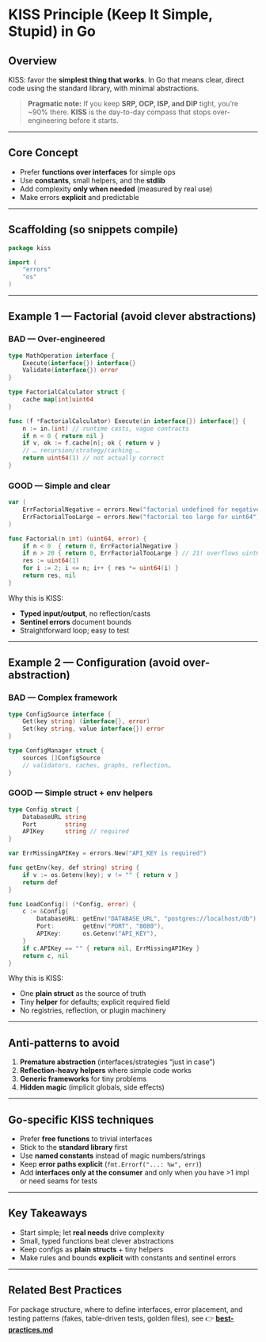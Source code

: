# KISS Principle (Keep It Simple, Stupid) in Go

## Overview

KISS: favor the **simplest thing that works**. In Go that means clear, direct code using the standard library, with minimal abstractions.

> **Pragmatic note:** If you keep **SRP, OCP, ISP, and DIP** tight, you’re \~90% there. **KISS** is the day-to-day compass that stops over-engineering before it starts.

---

## Core Concept

* Prefer **functions over interfaces** for simple ops
* Use **constants**, small helpers, and the **stdlib**
* Add complexity **only when needed** (measured by real use)
* Make errors **explicit** and predictable

---

## Scaffolding (so snippets compile)

```go
package kiss

import (
    "errors"
    "os"
)
```

---

## Example 1 — Factorial (avoid clever abstractions)

### BAD — Over-engineered

```go
type MathOperation interface {
    Execute(interface{}) interface{}
    Validate(interface{}) error
}

type FactorialCalculator struct {
    cache map[int]uint64
}

func (f *FactorialCalculator) Execute(in interface{}) interface{} {
    n := in.(int) // runtime casts, vague contracts
    if n < 0 { return nil }
    if v, ok := f.cache[n]; ok { return v }
    // … recursion/strategy/caching …
    return uint64(1) // not actually correct
}
```

### GOOD — Simple and clear

```go
var (
    ErrFactorialNegative = errors.New("factorial undefined for negative numbers")
    ErrFactorialTooLarge = errors.New("factorial too large for uint64")
)

func Factorial(n int) (uint64, error) {
    if n < 0  { return 0, ErrFactorialNegative }
    if n > 20 { return 0, ErrFactorialTooLarge } // 21! overflows uint64
    res := uint64(1)
    for i := 2; i <= n; i++ { res *= uint64(i) }
    return res, nil
}
```

Why this is KISS:

* **Typed input/output**, no reflection/casts
* **Sentinel errors** document bounds
* Straightforward loop; easy to test

---

## Example 2 — Configuration (avoid over-abstraction)

### BAD — Complex framework

```go
type ConfigSource interface {
    Get(key string) (interface{}, error)
    Set(key string, value interface{}) error
}

type ConfigManager struct {
    sources []ConfigSource
    // validators, caches, graphs, reflection…
}
```

### GOOD — Simple struct + env helpers

```go
type Config struct {
    DatabaseURL string
    Port        string
    APIKey      string // required
}

var ErrMissingAPIKey = errors.New("API_KEY is required")

func getEnv(key, def string) string {
    if v := os.Getenv(key); v != "" { return v }
    return def
}

func LoadConfig() (*Config, error) {
    c := &Config{
        DatabaseURL: getEnv("DATABASE_URL", "postgres://localhost/db"),
        Port:        getEnv("PORT", "8080"),
        APIKey:      os.Getenv("API_KEY"),
    }
    if c.APIKey == "" { return nil, ErrMissingAPIKey }
    return c, nil
}
```

Why this is KISS:

* One **plain struct** as the source of truth
* Tiny **helper** for defaults; explicit required field
* No registries, reflection, or plugin machinery

---

## Anti-patterns to avoid

1. **Premature abstraction** (interfaces/strategies “just in case”)
2. **Reflection-heavy helpers** where simple code works
3. **Generic frameworks** for tiny problems
4. **Hidden magic** (implicit globals, side effects)

---

## Go-specific KISS techniques

* Prefer **free functions** to trivial interfaces
* Stick to the **standard library** first
* Use **named constants** instead of magic numbers/strings
* Keep **error paths explicit** (`fmt.Errorf("...: %w", err)`)
* Add **interfaces only at the consumer** and only when you have >1 impl or need seams for tests

---

## Key Takeaways

* Start simple; let **real needs** drive complexity
* Small, typed functions beat clever abstractions
* Keep configs as **plain structs** + tiny helpers
* Make rules and bounds **explicit** with constants and sentinel errors

---

## Related Best Practices

For package structure, where to define interfaces, error placement, and testing patterns (fakes, table-driven tests, golden files), see
👉 **[best-practices.md](./best-practices.md)**
